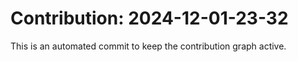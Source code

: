 # Contribution: 2024-12-01-23-32
This is an automated commit to keep the contribution graph active.
